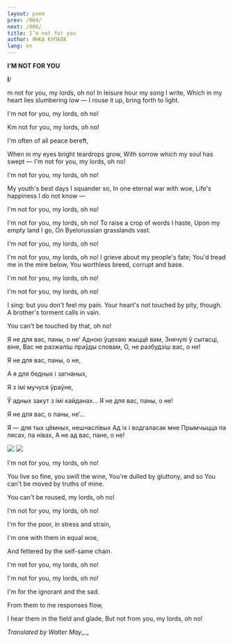 ```yaml
---
layout: poem
prev: /004/
next: /006/
title: I’m not for you
author: ЯНКА КУПАЛА
lang: en
---
```



 
**I'M  NOT  FOR  YOU**

**I**/

m not for you, my lords, oh no! In leisure hour my song I write, Which in my heart lies slumbering low — I rouse it up, bring forth to light.

I'm not for you, my lords, oh no!

Km not for you, my lords, oh no!

I'm often of all peace bereft,

When in my eyes bright teardrops grow, With sorrow which my soul has swept — I'm not for you, my lords, oh no!

I'm not for you, my lords, oh no!

My youth's best days I squander so, In one eternal war with woe, Life's happiness I do not know —

I'm not for you, my lords, oh no!

I'm not for you, my lords, oh no! To raise a crop of words I haste, Upon my empty land I go, On Byelorussian grasslands vast.

I'm not for you, my lords, oh no!

I'm not for you, my lords, oh no! I grieve about my people's fate; You'd tread me in the mire below, You worthless breed, corrupt and base.

I'm not for you, my lords, oh no!

I'm not for you, my lords, oh no!

I sing: but you don't feel my pain. Your heart's not touched by pity, though. A brother's torment calls in vain.

You can't be touched by that, oh no!

Я не для вас, паны, о не’ Адною ўцехаю жыццё вам, Знячулі ў сытасці, віне, Вас не разжаліш праўды словам, О, не разбудзіш вас, о не!

Я не для вас, паны, о не,

А я для бедных і загнаных,

Я з імі мучуся ўраўне,

Ў адных закут з імі кайданах... Я не для вас, паны, о не!

Я не для вас, о паны, не’...

Я — для тых цёмных, нешчаслівых Ад іх і водгаласак мне Прымчыцца па лясах, па нівах, А не ад вас, пане, о не!

![](2022-%D0%9C%D1%96%D0%BD%D1%81%D0%BA-%D0%BB%D1%83%D1%87%D0%BD%D0%B0%D1%81%D1%86%D1%8C-%D0%BC%D1%96%D0%BA%D0%BE%D0%BB%D0%B0-%D0%BC%D1%8F%D1%82%D0%BB%D1%96%D1%86%D0%BA%D1%96_html_98a0bad9622415f5.jpg) ![](2022-%D0%9C%D1%96%D0%BD%D1%81%D0%BA-%D0%BB%D1%83%D1%87%D0%BD%D0%B0%D1%81%D1%86%D1%8C-%D0%BC%D1%96%D0%BA%D0%BE%D0%BB%D0%B0-%D0%BC%D1%8F%D1%82%D0%BB%D1%96%D1%86%D0%BA%D1%96_html_35093951e57d1100.jpg)  

I'm not for you, my lords, oh no!

You live so fine, you swill the wine, You're dulled by gluttony, and so You can't be moved by truths of mine.

You can't be roused, my lords, oh no!

I'm not for you, my lords, oh no!

I'm for the poor, in stress and strain,

I'm one with them in equal woe,

And fettered by the self-same chain.

I'm not for you, my lords, oh no!

I'm not for you, my lords, oh no!

I'm for the ignorant and the sad.

From them to me responses flow,

I hear them in the field and glade, But not from you, my lords, oh no!

_Translated by Walter May__._
